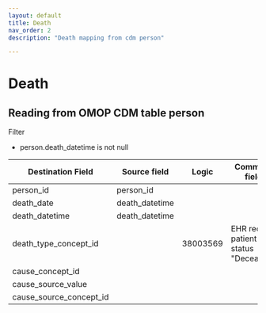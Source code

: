 ```yaml
---
layout: default
title: Death
nav_order: 2
description: "Death mapping from cdm person"

---
```


# Death

## Reading from OMOP CDM table person

Filter

 - person.death_datetime is not null 

| Destination Field | Source field | Logic | Comment field |
| --- | --- | --- | --- |
| person_id | person_id |  |  |
| death_date | death_datetime |  |  |
| death_datetime | death_datetime | |  |
| death_type_concept_id |  | 38003569 | EHR record patient status "Deceased" |
| cause_concept_id |  |  |  |
| cause_source_value |  |  |  |
| cause_source_concept_id |  |  |  |
